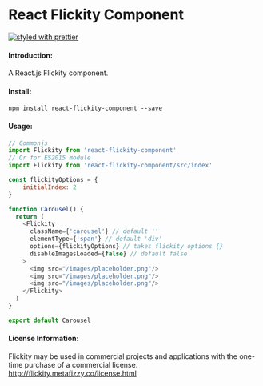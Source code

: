 React Flickity Component
=======================
[![styled with prettier](https://img.shields.io/badge/styled_with-prettier-ff69b4.svg)](https://github.com/prettier/prettier)

#### Introduction:
A React.js Flickity component.

#### Install:

```shell
npm install react-flickity-component --save
```

#### Usage:

```javascript
// Commonjs
import Flickity from 'react-flickity-component'
// Or for ES2015 module
import Flickity from 'react-flickity-component/src/index'

const flickityOptions = {
    initialIndex: 2
}

function Carousel() {
  return (
    <Flickity
      className={'carousel'} // default ''
      elementType={'span'} // default 'div'
      options={flickityOptions} // takes flickity options {}
      disableImagesLoaded={false} // default false
    >
      <img src="/images/placeholder.png"/>
      <img src="/images/placeholder.png"/>
      <img src="/images/placeholder.png"/>
    </Flickity>
  )
}

export default Carousel

```

#### License Information:
Flickity may be used in commercial projects and applications with the one-time purchase of a commercial license.
http://flickity.metafizzy.co/license.html
